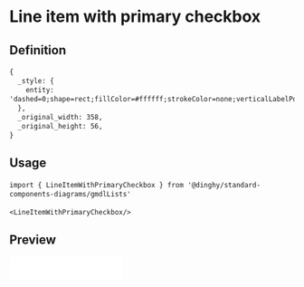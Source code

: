# Line item with primary checkbox

## Definition

```
{
  _style: { 
    entity: 'dashed=0;shape=rect;fillColor=#ffffff;strokeColor=none;verticalLabelPosition=middle;align=left;verticalAlign=middle;fontSize=15;spacingLeft=72;whiteSpace=wrap;html=1;',
  },
  _original_width: 358,
  _original_height: 56,
}
```

## Usage

```
import { LineItemWithPrimaryCheckbox } from '@dinghy/standard-components-diagrams/gmdlLists'

<LineItemWithPrimaryCheckbox/>
```

## Preview

<img src="./line-item-with-primary-checkbox.png" width="200"/>
